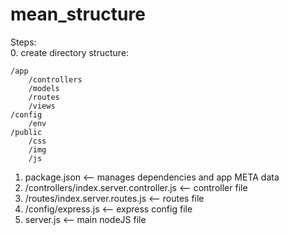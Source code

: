 # mean_structure

Steps:<br />
0. create directory structure:

    /app
        /controllers
        /models
        /routes
        /views
    /config
        /env
    /public
        /css
        /img
        /js

1. package.json                             <-- manages dependencies and app META data
2. /controllers/index.server.controller.js  <-- controller file
3. /routes/index.server.routes.js           <-- routes file
4. /config/express.js                       <-- express config file
5. server.js                                <-- main nodeJS file
